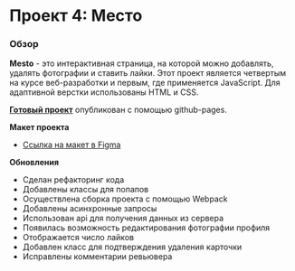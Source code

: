# Проект 4: Место

### Обзор
**Mesto** - это интерактивная страница, на которой можно добавлять, удалять фотографии и ставить лайки.
Этот проект является четвертым на курсе веб-разработки и первым, где применяется JavaScript. Для адаптивной верстки использованы HTML и CSS. 

[**Готовый проект**](https://jtuvaleva.github.io/mesto/) опубликован с помощью github-pages.

**Макет проекта**

* [Ссылка на макет в Figma](https://www.figma.com/file/StZjf8HnoeLdiXS7dYrLAh/JavaScript.-Sprint-4)


**Обновления**
* Сделан рефакторинг кода
* Добавлены классы для попапов
* Осуществлена сборка проекта с помощью Webpack
* Добавлены асинхронные запросы
* Использован api для получения данных из сервера
* Появилась возможность редактирования фотографии профиля
* Отображается число лайков
* Добавлен класс для подтверждения удаления карточки
* Исправлены комментарии ревьювера
